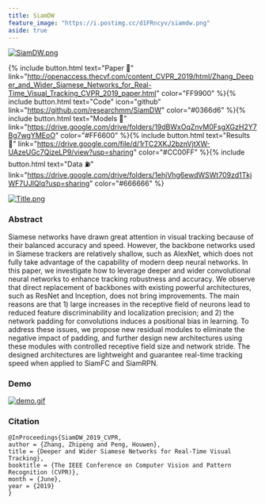 ```yaml
---
title: SiamDW
feature_image: "https://i.postimg.cc/d1FRncyv/siamdw.png"
aside: true
---
```


[![SiamDW.png](https://i.postimg.cc/9XJPPSF5/siamdw-overview.jpg)](https://postimg.cc/NL2rBdHp)

{% include button.html text="Paper :book:" link="http://openaccess.thecvf.com/content_CVPR_2019/html/Zhang_Deeper_and_Wider_Siamese_Networks_for_Real-Time_Visual_Tracking_CVPR_2019_paper.html" color="FF9900" %}{% include button.html text="Code" icon="github" link="https://github.com/researchmm/SiamDW" color="#0366d6" %}{% include button.html text="Models :lollipop:" link="https://drive.google.com/drive/folders/19dBWxOqZnvM0FsgXGzH2Y7Bg7wgYMEoO" color="#FF6600" %}{% include button.html text="Results :paperclip:" link="https://drive.google.com/file/d/1rTC2XKJ2bznVjtXW-UAzeUGc7QizeLP9/view?usp=sharing" color="#CC00FF" %}{% include button.html text="Data :fuelpump:" link="https://drive.google.com/drive/folders/1ehjVhg6ewdWSWt709zd1TkjWF7UJlQlq?usp=sharing" color="#666666" %}

[![Title.png](https://i.postimg.cc/2yM7Ltrs/paper-title.png)](https://postimg.cc/D4QXtBW6)

### Abstract
Siamese networks have drawn great attention in visual tracking because of their balanced accuracy and speed. However, the backbone networks used in Siamese trackers are relatively shallow, such as AlexNet, which does not fully take advantage of the capability of modern deep neural networks. In this paper, we investigate how to leverage deeper and wider convolutional neural networks to enhance tracking robustness and accuracy. We observe that direct replacement of backbones with existing powerful architectures, such as ResNet and Inception, does not bring improvements. The main reasons are that 1) large increases in the receptive field of neurons lead to reduced feature discriminability and localization precision; and 2) the network padding for convolutions induces a positional bias in learning. To address these issues, we propose new residual modules to eliminate the negative impact of padding, and further design new architectures using these modules with controlled receptive field size and network stride. The designed architectures are lightweight and guarantee real-time tracking speed when applied to SiamFC and SiamRPN.


### Demo
[![demo.gif](https://github.com/researchmm/SiamDW/demo/vis.gif)](https://github.com/researchmm/SiamDW/demo/vis.gif)


### Citation
```
@InProceedings{SiamDW_2019_CVPR,
author = {Zhang, Zhipeng and Peng, Houwen},
title = {Deeper and Wider Siamese Networks for Real-Time Visual Tracking},
booktitle = {The IEEE Conference on Computer Vision and Pattern Recognition (CVPR)},
month = {June},
year = {2019}
} 
```
